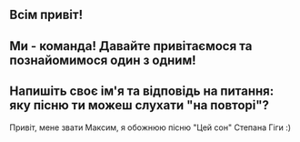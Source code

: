 ## Всім привіт!
## Ми - команда! Давайте привітаємося та познайомимося один з одним!
## Напишіть своє ім'я та відповідь на питання: яку пісню ти можеш слухати "на повторі"?
Привіт, мене звати Максим, я обожнюю пісню "Цей сон" Степана Гіги :)
